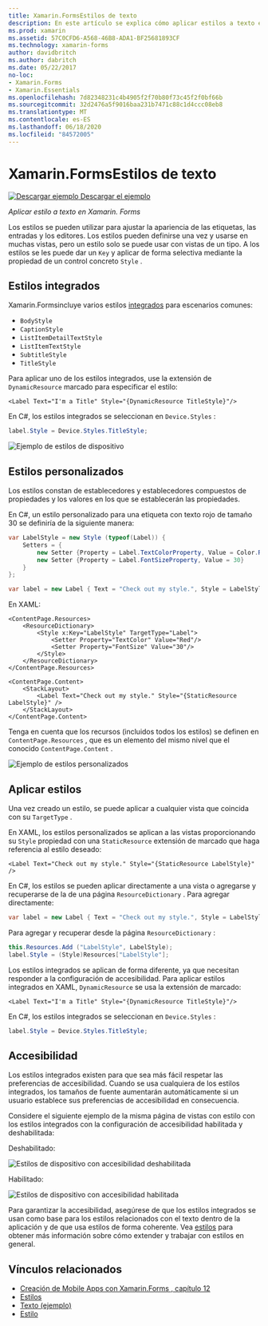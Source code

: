 ```yaml
---
title: Xamarin.FormsEstilos de texto
description: En este artículo se explica cómo aplicar estilos a texto en Xamarin.Forms aplicaciones. Los estilos pueden definirse una vez y usarse en muchas vistas, pero un estilo solo se puede usar con vistas de un tipo.
ms.prod: xamarin
ms.assetid: 57C0CFD6-A568-46B8-ADA1-BF25681893CF
ms.technology: xamarin-forms
author: davidbritch
ms.author: dabritch
ms.date: 05/22/2017
no-loc:
- Xamarin.Forms
- Xamarin.Essentials
ms.openlocfilehash: 7d82348231c4b4905f2f70b80f73c45f2f0bf66b
ms.sourcegitcommit: 32d2476a5f9016baa231b7471c88c1d4ccc08eb8
ms.translationtype: MT
ms.contentlocale: es-ES
ms.lasthandoff: 06/18/2020
ms.locfileid: "84572005"
---
```

# <a name="xamarinforms-text-styles"></a>Xamarin.FormsEstilos de texto

[![Descargar ejemplo](~/media/shared/download.png) Descargar el ejemplo](https://docs.microsoft.com/samples/xamarin/xamarin-forms-samples/userinterface-text)

_Aplicar estilo a texto en Xamarin. Forms_

Los estilos se pueden utilizar para ajustar la apariencia de las etiquetas, las entradas y los editores. Los estilos pueden definirse una vez y usarse en muchas vistas, pero un estilo solo se puede usar con vistas de un tipo.
A los estilos se les puede dar un `Key` y aplicar de forma selectiva mediante la propiedad de un control concreto `Style` .

## <a name="built-in-styles"></a>Estilos integrados

Xamarin.Formsincluye varios estilos [integrados](xref:Xamarin.Forms.Device.Styles) para escenarios comunes:

- `BodyStyle`
- `CaptionStyle`
- `ListItemDetailTextStyle`
- `ListItemTextStyle`
- `SubtitleStyle`
- `TitleStyle`

Para aplicar uno de los estilos integrados, use la extensión de `DynamicResource` marcado para especificar el estilo:

```xaml
<Label Text="I'm a Title" Style="{DynamicResource TitleStyle}"/>
```

En C#, los estilos integrados se seleccionan en `Device.Styles` :

```csharp
label.Style = Device.Styles.TitleStyle;
```

![Ejemplo de estilos de dispositivo](styles-images/builtinstyles.png)

## <a name="custom-styles"></a>Estilos personalizados

Los estilos constan de establecedores y establecedores compuestos de propiedades y los valores en los que se establecerán las propiedades.

En C#, un estilo personalizado para una etiqueta con texto rojo de tamaño 30 se definiría de la siguiente manera:

```csharp
var LabelStyle = new Style (typeof(Label)) {
    Setters = {
        new Setter {Property = Label.TextColorProperty, Value = Color.Red},
        new Setter {Property = Label.FontSizeProperty, Value = 30}
    }
};

var label = new Label { Text = "Check out my style.", Style = LabelStyle };
```

En XAML:

```xaml
<ContentPage.Resources>
    <ResourceDictionary>
        <Style x:Key="LabelStyle" TargetType="Label">
            <Setter Property="TextColor" Value="Red"/>
            <Setter Property="FontSize" Value="30"/>
        </Style>
    </ResourceDictionary>
</ContentPage.Resources>

<ContentPage.Content>
    <StackLayout>
        <Label Text="Check out my style." Style="{StaticResource LabelStyle}" />
    </StackLayout>
</ContentPage.Content>
```

Tenga en cuenta que los recursos (incluidos todos los estilos) se definen en `ContentPage.Resources` , que es un elemento del mismo nivel que el conocido `ContentPage.Content` .

![Ejemplo de estilos personalizados](styles-images/customstyle.png)

## <a name="applying-styles"></a>Aplicar estilos

Una vez creado un estilo, se puede aplicar a cualquier vista que coincida con su `TargetType` .

En XAML, los estilos personalizados se aplican a las vistas proporcionando su `Style` propiedad con una `StaticResource` extensión de marcado que haga referencia al estilo deseado:

```xaml
<Label Text="Check out my style." Style="{StaticResource LabelStyle}" />
```

En C#, los estilos se pueden aplicar directamente a una vista o agregarse y recuperarse de la de una página `ResourceDictionary` . Para agregar directamente:

```csharp
var label = new Label { Text = "Check out my style.", Style = LabelStyle };
```

Para agregar y recuperar desde la página `ResourceDictionary` :

```csharp
this.Resources.Add ("LabelStyle", LabelStyle);
label.Style = (Style)Resources["LabelStyle"];
```

Los estilos integrados se aplican de forma diferente, ya que necesitan responder a la configuración de accesibilidad. Para aplicar estilos integrados en XAML, `DynamicResource` se usa la extensión de marcado:

```xaml
<Label Text="I'm a Title" Style="{DynamicResource TitleStyle}"/>
```

En C#, los estilos integrados se seleccionan en `Device.Styles` :

```csharp
label.Style = Device.Styles.TitleStyle;
```

## <a name="accessibility"></a>Accesibilidad

Los estilos integrados existen para que sea más fácil respetar las preferencias de accesibilidad. Cuando se usa cualquiera de los estilos integrados, los tamaños de fuente aumentarán automáticamente si un usuario establece sus preferencias de accesibilidad en consecuencia.

Considere el siguiente ejemplo de la misma página de vistas con estilo con los estilos integrados con la configuración de accesibilidad habilitada y deshabilitada:

Deshabilitado:

![Estilos de dispositivo con accesibilidad deshabilitada](styles-images/pre-access.png)

Habilitado:

![Estilos de dispositivo con accesibilidad habilitada](styles-images/post-access.png)

Para garantizar la accesibilidad, asegúrese de que los estilos integrados se usan como base para los estilos relacionados con el texto dentro de la aplicación y de que usa estilos de forma coherente. Vea [estilos](~/xamarin-forms/user-interface/styles/index.md) para obtener más información sobre cómo extender y trabajar con estilos en general.

## <a name="related-links"></a>Vínculos relacionados

- [Creación de Mobile Apps con Xamarin.Forms , capítulo 12](https://developer.xamarin.com/r/xamarin-forms/book/chapter12.pdf)
- [Estilos](~/xamarin-forms/user-interface/styles/index.md)
- [Texto (ejemplo)](https://docs.microsoft.com/samples/xamarin/xamarin-forms-samples/userinterface-text)
- [Estilo](xref:Xamarin.Forms.Style)
